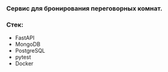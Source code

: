 ### Сервис для бронирования переговорных комнат.

### Стек:

- FastAPI
- MongoDB
- PostgreSQL
- pytest
- Docker
